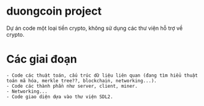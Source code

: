 # duongcoin project

Dự án code một loại tiền crypto, không sử dụng các thư viện hỗ trợ về crypto.

# Các giai đoạn
    - Code các thuật toán, cấu trúc dữ liệu liên quan (đang tìm hiểu thuật toán mã hóa, merkle tree??, blockchain, networking...).
    - Code các thành phần như server, client, miner.
    - Networking...
    - Code giao diện dựa vào thư viện SDL2.

